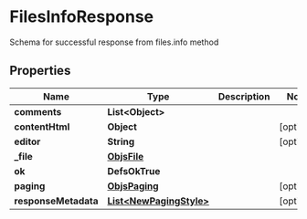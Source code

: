

# FilesInfoResponse

Schema for successful response from files.info method

## Properties

| Name | Type | Description | Notes |
|------------ | ------------- | ------------- | -------------|
|**comments** | **List&lt;Object&gt;** |  |  |
|**contentHtml** | **Object** |  |  [optional] |
|**editor** | **String** |  |  [optional] |
|**_file** | [**ObjsFile**](ObjsFile.md) |  |  |
|**ok** | **DefsOkTrue** |  |  |
|**paging** | [**ObjsPaging**](ObjsPaging.md) |  |  [optional] |
|**responseMetadata** | [**List&lt;NewPagingStyle&gt;**](NewPagingStyle.md) |  |  [optional] |



